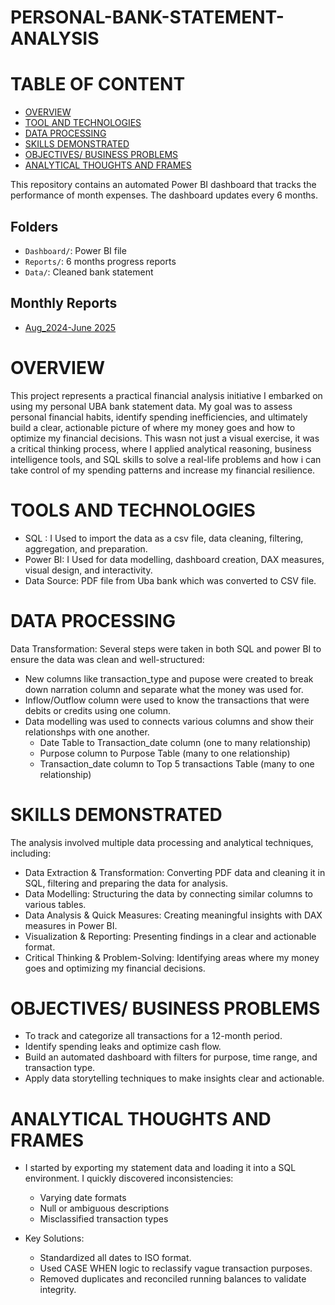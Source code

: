 
# PERSONAL-BANK-STATEMENT-ANALYSIS

# TABLE OF CONTENT
- [OVERVIEW](#overview)
- [TOOL AND TECHNOLOGIES](#tools-and-technologies)
- [DATA PROCESSING](#data-processing)
- [SKILLS DEMONSTRATED](#skills-demonstrated)
- [OBJECTIVES/ BUSINESS PROBLEMS](#objectives-/-business-problems)
- [ANALYTICAL THOUGHTS AND FRAMES](#analytical-thoughts-and-frames)


This repository contains an automated Power BI dashboard that tracks the performance of month expenses. The dashboard updates every 6 months.

## Folders

- `Dashboard/`: Power BI file
- `Reports/`: 6 months progress reports
- `Data/`: Cleaned bank statement

## Monthly Reports

- [Aug_2024-June 2025](Reports/Aug_2024-June_2025.md)


# OVERVIEW
This project represents a practical financial analysis initiative I embarked on using my personal UBA bank statement data. My goal was to assess personal financial habits, identify spending inefficiencies, and ultimately build a clear, actionable picture of where my money goes and how to optimize my financial decisions.
This wasn not just a visual exercise, it was a critical thinking process, where I applied analytical reasoning, business intelligence tools, and SQL skills to solve a real-life problems and how i can take control of my spending patterns and increase my financial resilience.


# TOOLS AND TECHNOLOGIES
* SQL : I Used to import the data as a csv file, data cleaning, filtering, aggregation, and preparation.
* Power BI: I Used for data modelling, dashboard creation, DAX measures, visual design, and interactivity.
* Data Source: PDF file from Uba bank which was converted to CSV file.

# DATA PROCESSING
Data Transformation:
Several steps were taken in both SQL and power BI to ensure the data was clean and well-structured:
* New columns like transaction_type and pupose were created to break down narration column and separate what the money was used for.
* Inflow/Outflow column were used to know the transactions that were debits or credits using one column.
* Data modelling was used to connects various columns and show their relationshps with one another.
  - Date Table to Transaction_date column (one to many relationship)
  - Purpose column to Purpose Table (many to one relationship)
  - Transaction_date column to Top 5 transactions Table (many to one relationship)

# SKILLS DEMONSTRATED
The analysis involved multiple data processing and analytical techniques, including:

* Data Extraction & Transformation: Converting PDF data and cleaning it in SQL, filtering and preparing the data for analysis.
* Data Modelling: Structuring the data by connecting similar columns to various tables. 
* Data Analysis & Quick Measures: Creating meaningful insights with DAX measures in Power BI.
* Visualization & Reporting: Presenting findings in a clear and actionable format.
* Critical Thinking & Problem-Solving: Identifying areas where my money goes and optimizing my financial decisions.

# OBJECTIVES/ BUSINESS PROBLEMS
* To track and categorize all transactions for a 12-month period.
* Identify spending leaks and optimize cash flow.
* Build an automated dashboard with filters for purpose, time range, and transaction type.
* Apply data storytelling techniques to make insights clear and actionable.

# ANALYTICAL THOUGHTS AND FRAMES
* I started by exporting my statement data and loading it into a SQL environment. I quickly discovered inconsistencies:
    - Varying date formats
    - Null or ambiguous descriptions
    - Misclassified transaction types

* Key Solutions:
    - Standardized all dates to ISO format.
    - Used CASE WHEN logic to reclassify vague transaction purposes.
    - Removed duplicates and reconciled running balances to validate integrity.
